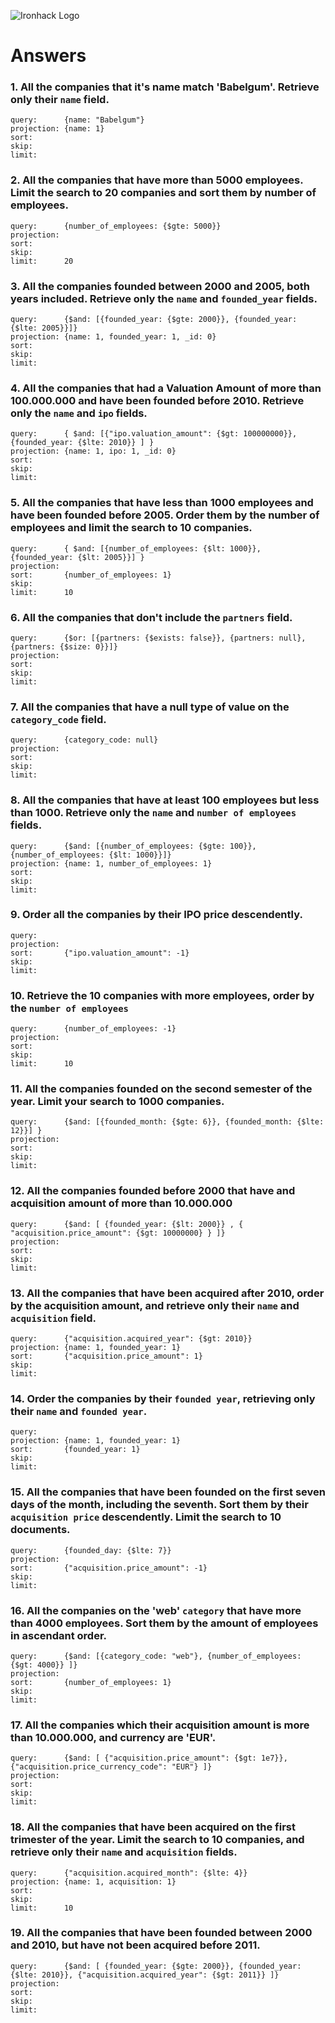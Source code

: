 ![Ironhack Logo](https://i.imgur.com/1QgrNNw.png)

# Answers

### 1. All the companies that it's name match 'Babelgum'. Retrieve only their `name` field.

```
query:      {name: "Babelgum"}
projection: {name: 1}
sort:       
skip:       
limit:      
```

### 2. All the companies that have more than 5000 employees. Limit the search to 20 companies and sort them by **number of employees**.

```
query:      {number_of_employees: {$gte: 5000}}
projection: 
sort:       
skip:       
limit:      20
```

### 3. All the companies founded between 2000 and 2005, both years included. Retrieve only the `name` and `founded_year` fields.

```
query:      {$and: [{founded_year: {$gte: 2000}}, {founded_year: {$lte: 2005}}]}
projection: {name: 1, founded_year: 1, _id: 0}
sort:       
skip:       
limit:      
```

### 4. All the companies that had a Valuation Amount of more than 100.000.000 and have been founded before 2010. Retrieve only the `name` and `ipo` fields.

```
query:      { $and: [{"ipo.valuation_amount": {$gt: 100000000}}, {founded_year: {$lte: 2010}} ] }
projection: {name: 1, ipo: 1, _id: 0}
sort:       
skip:       
limit:      
```

### 5. All the companies that have less than 1000 employees and have been founded before 2005. Order them by the number of employees and limit the search to 10 companies.

```
query:      { $and: [{number_of_employees: {$lt: 1000}}, {founded_year: {$lt: 2005}}] }
projection: 
sort:       {number_of_employees: 1}
skip:       
limit:      10
```

### 6. All the companies that don't include the `partners` field.

```
query:      {$or: [{partners: {$exists: false}}, {partners: null}, {partners: {$size: 0}}]}
projection: 
sort:       
skip:       
limit:      
```

### 7. All the companies that have a null type of value on the `category_code` field.

```
query:      {category_code: null}
projection: 
sort:       
skip:       
limit:      
```

### 8. All the companies that have at least 100 employees but less than 1000. Retrieve only the `name` and `number of employees` fields.

```
query:      {$and: [{number_of_employees: {$gte: 100}},{number_of_employees: {$lt: 1000}}]}
projection: {name: 1, number_of_employees: 1}
sort:       
skip:       
limit:      
```

### 9. Order all the companies by their IPO price descendently.

```
query:      
projection: 
sort:       {"ipo.valuation_amount": -1}
skip:       
limit:      
```

### 10. Retrieve the 10 companies with more employees, order by the `number of employees`

```
query:      {number_of_employees: -1}
projection: 
sort:       
skip:       
limit:      10
```

### 11. All the companies founded on the second semester of the year. Limit your search to 1000 companies.

```
query:      {$and: [{founded_month: {$gte: 6}}, {founded_month: {$lte: 12}}] }
projection: 
sort:       
skip:       
limit:      
```

### 12. All the companies founded before 2000 that have and acquisition amount of more than 10.000.000

```
query:      {$and: [ {founded_year: {$lt: 2000}} , { "acquisition.price_amount": {$gt: 10000000} } ]}
projection: 
sort:       
skip:       
limit:      
```

### 13. All the companies that have been acquired after 2010, order by the acquisition amount, and retrieve only their `name` and `acquisition` field.

```
query:      {"acquisition.acquired_year": {$gt: 2010}}
projection: {name: 1, founded_year: 1}
sort:       {"acquisition.price_amount": 1}
skip:       
limit:      
```

### 14. Order the companies by their `founded year`, retrieving only their `name` and `founded year`.

```
query:      
projection: {name: 1, founded_year: 1}
sort:       {founded_year: 1}
skip:       
limit:      
```

### 15. All the companies that have been founded on the first seven days of the month, including the seventh. Sort them by their `acquisition price` descendently. Limit the search to 10 documents.

```
query:      {founded_day: {$lte: 7}}
projection: 
sort:       {"acquisition.price_amount": -1}
skip:       
limit:      
```

### 16. All the companies on the 'web' `category` that have more than 4000 employees. Sort them by the amount of employees in ascendant order.

```
query:      {$and: [{category_code: "web"}, {number_of_employees: {$gt: 4000}} ]}
projection: 
sort:       {number_of_employees: 1}
skip:       
limit:      
```

### 17. All the companies which their acquisition amount is more than 10.000.000, and currency are 'EUR'.

```
query:      {$and: [ {"acquisition.price_amount": {$gt: 1e7}}, {"acquisition.price_currency_code": "EUR"} ]}
projection: 
sort:       
skip:       
limit:      
```

### 18. All the companies that have been acquired on the first trimester of the year. Limit the search to 10 companies, and retrieve only their `name` and `acquisition` fields.

```
query:      {"acquisition.acquired_month": {$lte: 4}}
projection: {name: 1, acquisition: 1}
sort:       
skip:       
limit:      10
```

### 19. All the companies that have been founded between 2000 and 2010, but have not been acquired before 2011.

```
query:      {$and: [ {founded_year: {$gte: 2000}}, {founded_year: {$lte: 2010}}, {"acquisition.acquired_year": {$gt: 2011}} ]}
projection: 
sort:       
skip:       
limit:      
```